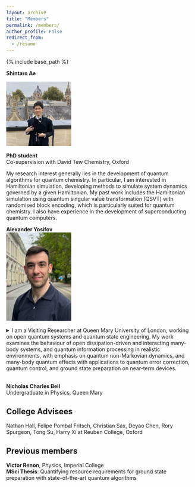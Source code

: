```yaml
---
layout: archive
title: "Members"
permalink: /members/
author_profile: False
redirect_from:
  - /resume
---
```


{% include base_path %}

 

**Shintaro Ae**<br>

<img src="/images/Shitaro.png" alt="Description" style="border-radius: 1px; box-shadow: 0 0px 1px rgba(0, 0, 0, 0.02); border: 0px solid #ccc; width: 175px;"> 


**PhD student**<br>
Co-supervision with David Tew Chemistry, Oxford<br>

My research interest generally lies in the development of quantum algorithms for quantum chemistry. In particular, I am interested in Hamiltonian simulation, developing methods to simulate system dynamics governed by a given Hamiltonian. My past work includes the Hamiltonian simulation using quantum singular value transformation (QSVT) with randomised block encoding, which is particularly suited for quantum chemistry. I also have experience in the development of superconducting quantum computers.<br>


**Alexander Yosifov**<br>
<img src="/images/Alexander.jpg" alt="Description" style="border-radius: 1px; box-shadow: 0 0px 1px rgba(0, 0, 0, 0.02); border: 0px solid #ccc; width: 175px;"> 

<details>
  <summary>I am a Visiting Researcher at Queen Mary University of London, working on open quantum systems and quantum state engineering. My work examines the behaviour of open dissipation-driven and interacting many-body systems, and quantum information processing in realistic environments, with emphasis on quantum non-Markovian dynamics, and many-body quantum effects with applications to quantum error correction, quantum control, and ground state preparation on near-term devices.</summary><br>
Previously, I was a Researcher at the Hong Kong Research Center of Huawei, where I developed quantum-based algorithms for optimization. Prior to that, I was working with Prof. Vlatko Vedral at the University of Oxford, focusing on quantum collision models for steady-state preparation and error mitigation.<br><br>
</details>

<br>

**Nicholas Charles Bell**<br>
Undergraduate in Physics, Queen Mary


<h2>College Advisees</h2>

Nathan Hall, Felipe Pombal Fritsch, Christian Sax, Deyao Chen, Rory Spurgeon, Tong Su, Harry Xi at Reuben College, Oxford


<h2>Previous members</h2>

**Victor Renon**, Physics, Imperial College<br>
**MSci Thesis**: Quantifying resource requirements for ground state preparation with state-of-the-art quantum algorithms


 
